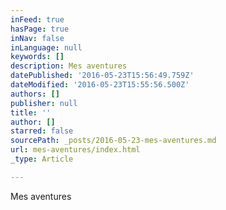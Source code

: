 ```yaml
---
inFeed: true
hasPage: true
inNav: false
inLanguage: null
keywords: []
description: Mes aventures
datePublished: '2016-05-23T15:56:49.759Z'
dateModified: '2016-05-23T15:55:56.500Z'
authors: []
publisher: null
title: ''
author: []
starred: false
sourcePath: _posts/2016-05-23-mes-aventures.md
url: mes-aventures/index.html
_type: Article

---
```

Mes aventures